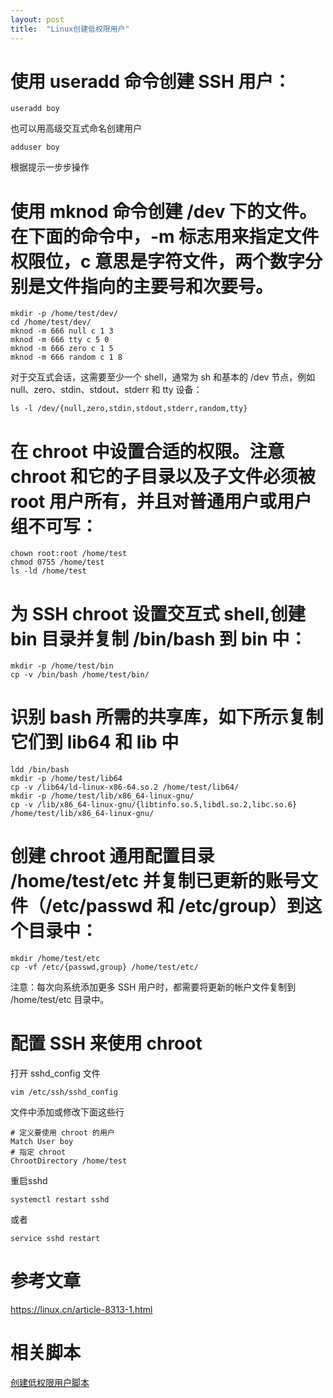 ```yaml
---
layout: post
title:  "Linux创建低权限用户"
---
```



# 使用 useradd 命令创建 SSH 用户：

    useradd boy

也可以用高级交互式命名创建用户

    adduser boy

根据提示一步步操作

# 使用 mknod 命令创建 /dev 下的文件。在下面的命令中，-m 标志用来指定文件权限位，c 意思是字符文件，两个数字分别是文件指向的主要号和次要号。 

    mkdir -p /home/test/dev/      
    cd /home/test/dev/
    mknod -m 666 null c 1 3
    mknod -m 666 tty c 5 0
    mknod -m 666 zero c 1 5
    mknod -m 666 random c 1 8

对于交互式会话，这需要至少一个 shell，通常为 sh 和基本的 /dev 节点，例如 null、zero、stdin、stdout、stderr 和 tty 设备：

    ls -l /dev/{null,zero,stdin,stdout,stderr,random,tty}

# 在 chroot 中设置合适的权限。注意 chroot 和它的子目录以及子文件必须被 root 用户所有，并且对普通用户或用户组不可写：

    chown root:root /home/test
    chmod 0755 /home/test
    ls -ld /home/test

# 为 SSH chroot 设置交互式 shell,创建 bin 目录并复制 /bin/bash 到 bin 中：

    mkdir -p /home/test/bin
    cp -v /bin/bash /home/test/bin/

# 识别 bash 所需的共享库，如下所示复制它们到 lib64 和 lib 中

    ldd /bin/bash
    mkdir -p /home/test/lib64
    cp -v /lib64/ld-linux-x86-64.so.2 /home/test/lib64/
    mkdir -p /home/test/lib/x86_64-linux-gnu/
    cp -v /lib/x86_64-linux-gnu/{libtinfo.so.5,libdl.so.2,libc.so.6} /home/test/lib/x86_64-linux-gnu/

# 创建 chroot 通用配置目录 /home/test/etc 并复制已更新的账号文件（/etc/passwd 和 /etc/group）到这个目录中：

    mkdir /home/test/etc
    cp -vf /etc/{passwd,group} /home/test/etc/

注意：每次向系统添加更多 SSH 用户时，都需要将更新的帐户文件复制到 /home/test/etc 目录中。

# 配置 SSH 来使用 chroot 

打开 sshd_config 文件

    vim /etc/ssh/sshd_config

文件中添加或修改下面这些行

    # 定义要使用 chroot 的用户
    Match User boy
    # 指定 chroot 
    ChrootDirectory /home/test

重启sshd

    systemctl restart sshd
或者
    
    service sshd restart


# 参考文章

https://linux.cn/article-8313-1.html

# 相关脚本

[创建低权限用户脚本](http://git.malu.me/Linux%E5%B8%B8%E7%94%A8%E8%84%9A%E6%9C%AC/#%E5%88%9B%E5%BB%BA%E4%BD%8E%E6%9D%83%E9%99%90%E7%94%A8%E6%88%B7%E8%84%9A%E6%9C%AC)